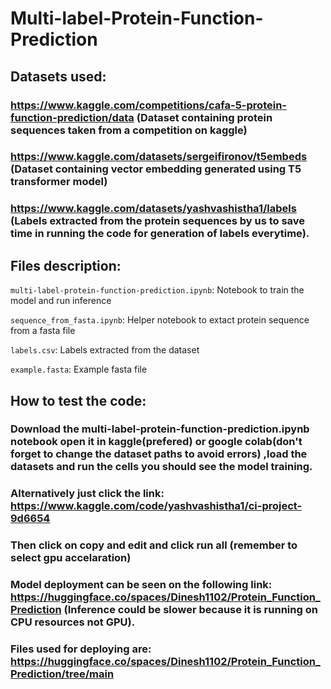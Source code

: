 # Multi-label-Protein-Function-Prediction
## Datasets used:
### https://www.kaggle.com/competitions/cafa-5-protein-function-prediction/data (Dataset containing protein sequences taken from a competition on kaggle)
### https://www.kaggle.com/datasets/sergeifironov/t5embeds (Dataset containing vector embedding generated using T5 transformer model)
### https://www.kaggle.com/datasets/yashvashistha1/labels (Labels extracted from the protein sequences by us to save time in running the code for generation of labels everytime).

## Files description:
`multi-label-protein-function-prediction.ipynb`: Notebook to train the model and run inference

`sequence_from_fasta.ipynb`: Helper notebook to extact protein sequence from a fasta file

`labels.csv`: Labels extracted from the dataset

`example.fasta`: Example fasta file

## How to test the code: 
### Download the multi-label-protein-function-prediction.ipynb notebook open it in kaggle(prefered) or google colab(don't forget to change the dataset paths to avoid errors) ,load the datasets and run the cells you should see the model training.
### Alternatively just click the link: https://www.kaggle.com/code/yashvashistha1/ci-project-9d6654
### Then click on copy and edit and click run all (remember to select gpu accelaration)
### Model deployment can be seen on the following link: https://huggingface.co/spaces/Dinesh1102/Protein_Function_Prediction (Inference could be slower because it is running on CPU resources not GPU).
### Files used for deploying are: https://huggingface.co/spaces/Dinesh1102/Protein_Function_Prediction/tree/main
